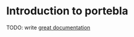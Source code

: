 # Introduction to portebla

TODO: write [great documentation](http://jacobian.org/writing/what-to-write/)
